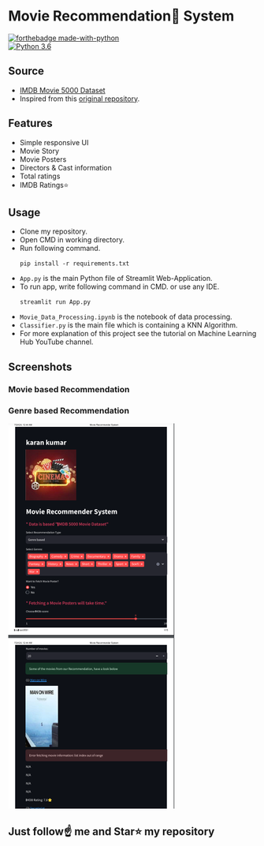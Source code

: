 # Movie Recommendation🍿 System

[![forthebadge made-with-python](http://ForTheBadge.com/images/badges/made-with-python.svg)](https://www.python.org/)                 
[![Python 3.6](https://img.shields.io/badge/python-3.6-blue.svg)](https://www.python.org/downloads/release/python-360/)   

<!-- ## [Watch Tutorial for this project](https://youtu.be/fPVXDur94dY) -->
<!-- <img src="https://github.com/Spidy20/Movie_Recommender_App/blob/master/yt_thumb.jpg"> -->

## Source
- [IMDB Movie 5000 Dataset](https://www.kaggle.com/work/datasets)
- Inspired from this [original repository](https://github.com/mrkarankumar/ham).

## Features
- Simple responsive UI
- Movie Story
- Movie Posters
- Directors & Cast information
- Total ratings
- IMDB Ratings⭐

## Usage

- Clone my repository.
- Open CMD in working directory.
- Run following command.
  ```
  pip install -r requirements.txt
  ```
- `App.py` is the main Python file of Streamlit Web-Application. 
- To run app, write following command in CMD. or use any IDE.
  ```
  streamlit run App.py
  ```
- `Movie_Data_Processing.ipynb` is the notebook of data processing.
- `Classifier.py` is the main file which is containing a KNN Algorithm.
- For more explanation of this project see the tutorial on Machine Learning Hub YouTube channel.

## Screenshots

### Movie based Recommendation
<!-- <img src="https://github.com/Spidy20/Movie_Recommender_App/blob/master/t1.png"> -->

### Genre based Recommendation
<img src="https://github.com/mrkarankumar/ham/blob/main/karan.jpg.png">


## Just follow☝️ me and Star⭐ my repository 

<!-- # [Buy me a Coffee☕](https://www.buymeacoffee.com/spidy20) -->
<!-- ## [Donate me on PayPal(It will inspire me to do more projects)](https://www.paypal.me/spidy1820) -->
